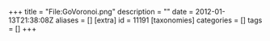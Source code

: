 +++
title = "File:GoVoronoi.png"
description = ""
date = 2012-01-13T21:38:08Z
aliases = []
[extra]
id = 11191
[taxonomies]
categories = []
tags = []
+++


